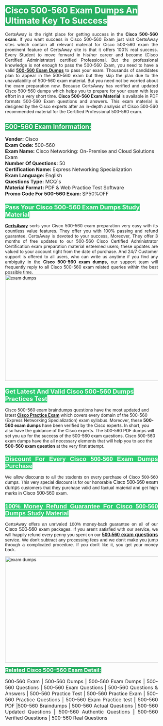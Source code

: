 <h1><span style="color:#ffffff"><strong><span style="background-color:#27ae60">Cisco 500-560 Exam Dumps An Ultimate Key To Success</span></strong></span></h1> <div style="text-align:justify">CertsAway is the right place for getting success in the <strong>Cisco 500-560 exam</strong>. If you want success in Cisco 500-560 Exam just visit CertsAway sites which contain all relevant material for Cisco 500-560 exam the prominent feature of CertsAway site is that it offers 100% real success. Every Student to move forward in his/her career and become (Cisco Certified Administrator) certified Professional. But the professional knowledge is not enough to pass the 500-560 Exam, you need to have a valid <a href="https://www.certsaway.com/cisco/500-560-exam-dumps"><strong>500-560 Exam Dumps</strong></a> to pass your exam. Thousands of candidates plan to appear in the 500-560 exam but they skip the plan due to the unavailability of 500-560 exam material. But you need not be worried about the exam preparation now. Because CertsAway has verified and updated Cisco 500-560 dumps which helps you to prepare for your exam with less effort in a very short time. <strong>Cisco 500-560 Exam Material</strong> is available in PDF formats 500-560 Exam questions and answers. This exam material is designed by the Cisco experts after an in-depth analysis of Cisco 500-560 recommended material for the Certified Professional 500-560 exam.</div> <h2 style="text-align:justify"><span style="color:#ffffff"><span style="background-color:#27ae60">500-560 Exam Information:</span></span></h2> <p><span style="font-size:16px"><strong>Vender:</strong> Cisco<br /> <strong>Exam Code:</strong> 500-560<br /> <strong>Exam Name:</strong> Cisco Networking: On-Premise and Cloud Solutions Exam<br /> <strong>Number Of Questions:</strong> 50<br /> <strong>Certification Name: </strong>Express Networking Specialization<br /> <strong>Exam Language: </strong>English<br /> <strong>Questions Type:</strong> MCQ`s<br /> <strong>Material Format: </strong>PDF & Web Practice Test Software<br /> <strong>Promo Code For 500-560 Exam: </strong>SP50%OFF</span></p> <h3><span style="font-size:20px"><span style="color:#ffffff"><strong><span style="background-color:#2ecc71">Pass Your Cisco 500-560 Exam Dumps Study Material</span></strong></span></span></h3> <div style="text-align:justify"><a href=" https://www.certsaway.com/"><strong>CertsAway</strong></a> sorts your Cisco 500-560 exam preparation very easy with its countless value features. They offer you with 100% passing and refund guarantee. CertsAway is devoted to your success, Moreover, They offer 3 months of free updates to our 500-560 Cisco Certified Administrator Certification exam preparation material esteemed users; these updates are valued to your account right from the date of purchase. And 24/7 Customer support is offered to all users, who can write us anytime if you find any ambiguity in the <strong>Cisco 500-560 exam dumps</strong>, our support team will frequently reply to all Cisco 500-560 exam related queries within the best possible time.</div> <div style="text-align:justify"> </div> <div style="text-align:justify"><a href="https://www.certsaway.com/cisco/500-560-exam-dumps" rel="no-follow"><img alt="exam dumps" src="https://www.certcollections.com/uploads/content/certsaway.png" style="height:350px; width:750px" /></a></div> <h3><span style="font-size:20px"><span style="color:#ffffff"><strong><span style="background-color:#2ecc71">Get Latest And Valid Cisco 500-560 Dumps Practices Test</span></strong></span></span></h3> <p>Cisco 500-560 exam braindumps questions have the most updated and latest <a href="https://www.certsaway.com/cisco-questions"><strong>Cisco Practice Exam</strong></a> which covers every domain of the 500-560 (Express Networking Specialization) exam syllabus. Moreover, these <strong>500-560 exam dumps</strong> have been verified by the Cisco experts. In short, you also have the guidance of the Cisco experts. The 500-560 PDF dumps will set you up for the success of the 500-560 exam questions. Cisco 500-560 exam dumps have the all necessary elements that will help you to ace the <strong>500-560 exam question</strong> at the very first attempt.</p> <h3 style="text-align:justify"><span style="font-size:20px"><span style="color:#ffffff"><strong><span style="font-family:Calibri,sans-serif"><span style="background-color:#2ecc71">Discount For Every </span><span style="background-color:#2ecc71">Cisco 500-560 Exam</span><span style="background-color:#2ecc71"> Dumps Purchase</span></span></strong></span></span></h3> <div style="text-align:justify"> <p><span style="font-size:11pt"><span style="font-family:Calibri,sans-serif">We allow discounts to all the students on every purchase of Cisco 500-560 dumps. This very special discount is for our honorable <span style="font-size:12.0pt"><span style="background-color:white">Cisco 500-560 exam dumps </span></span>customers that they purchase valid and factual material and get high marks in <span style="font-size:12.0pt"><span style="background-color:white">Cisco 500-560 </span></span>exam. </span></span></p> <h3><span style="font-size:20px"><span style="color:#ffffff"><strong><span style="font-family:Calibri,sans-serif"><span style="background-color:#2ecc71">100% Money Refund Guarantee For </span><span style="background-color:#2ecc71">Cisco 500-560 Dumps Study Material</span></span></strong></span></span></h3> <p><span style="font-size:11pt"><span style="font-family:Calibri,sans-serif">CertsAway offers an unrivaled 100% money-back guarantee on all of our <span style="font-size:12.0pt"><span style="background-color:white">Cisco 500-560 </span></span>exam packages. If you aren't satisfied with our service, we will happily refund every penny you spent on our <span style="font-size:12.0pt"><span style="background-color:white"><a href="https://www.certsaway.com/cisco/500-560-exam-dumps"><strong>500-560 exam questions</strong></a> </span></span>service. We don't subtract any processing fees and we don't make you jump through a complicated procedure. If you don't like it, you get your money back.</span></span></p> <p><a href="https://www.certsaway.com/cisco/500-560-exam-dumps" rel="no-follow"><img alt="exam dumps" src="https://www.certcollections.com/uploads/content/certsaway_(2)2.png" style="height:350px; width:750px" /></a></p> <p><span style="color:#ffffff"><strong><span style="font-size:18px"><span style="background-color:#27ae60">Related Cisco 500-560 Exam Detail:</span></span></strong></span><br /> <br /> <span style="font-size:16px">500-560 Exam | 500-560 Dumps | 500-560 Exam Dumps | 500-560 Questions | 500-560 Exam Questions | 500-560 Questions & Answers | 500-560 Practice Test | 500-560 Practice Exam | 500-560 Practice Questions | 500-560 Exam Practice test | 500-560 PDF |500-560 Braindumps | 500-560 Actual Questions | 500-560 Updated Questions | 500-560 Authentic Questions | 500-560 Verified Questions | 500-560 Real Questions</span></p> </div>
